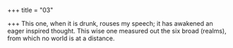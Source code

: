 +++
title = "03"

+++
This one, when it is drunk, rouses my speech; it has awakened an eager  inspired thought.
This wise one measured out the six broad (realms), from which no world  is at a distance.